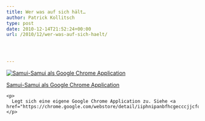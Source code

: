 ```yaml
---
title: Wer was auf sich hält…
author: Patrick Kollitsch
type: post
date: 2010-12-14T21:52:24+00:00
url: /2010/12/wer-was-auf-sich-haelt/




---
```

<div class="media image">
  <a href="http://www.flickr.com/photos/schreibblogade/5262915425/" title="Samui-Samui als Google Chrome Application"><img src="//farm6.static.flickr.com/5163/5262915425_5fa11715c9_z.jpg" alt="Samui-Samui als Google Chrome Application" /></p> 
  
  <p>
    Samui-Samui als Google Chrome Application
  </p>
  
  <p>
    </a></div> 
    
    <p>
      Legt sich eine eigene Google Chrome Application zu. Siehe <a href="https://chrome.google.com/webstore/detail/iiphnipanbfhcgecccjjcfohmefcoffg">hier</a>.
    </p>